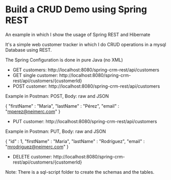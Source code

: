 # **Build a CRUD Demo using Spring REST**

An example in which I show the usage of Spring REST and Hibernate

It's a simple web customer tracker in which I do CRUD operations in a mysql Database using REST.

The Spring Configuration is done in pure Java (no XML)

* GET customers: http://localhost:8080/spring-crm-rest/api/customers
* GET single customer: http://localhost:8080/spring-crm-rest/api/customers/{customerId}
* POST customer: http://localhost:8080/spring-crm-rest/api/customers

Example in Postman: POST, Body: raw and JSON

{
	"firstName" : "Maria",
	"lastName" : "Pérez",
	"email" : "mperez@neimerc.com"
}
* PUT customer: http://localhost:8080/spring-crm-rest/api/customers

Example in Postman: PUT, Body: raw and JSON

{
    "id" : 1,
	"firstName" : "Maria",
	"lastName" : "Rodríguez",
	"email" : "mrodriguez@neimerc.com"
}
* DELETE customer: http://localhost:8080/spring-crm-rest/api/customers/{customerId}

Note: There is a sql-script folder to create the schemas and the tables.